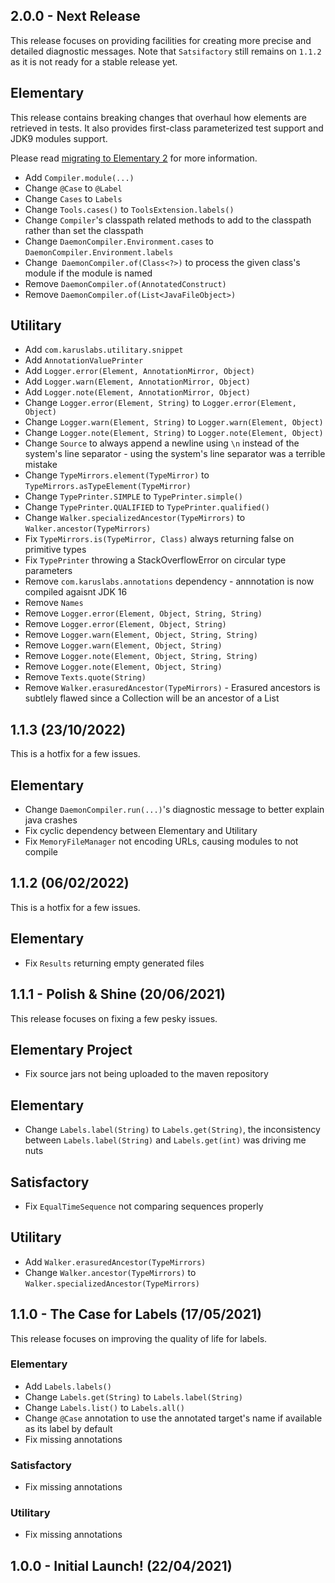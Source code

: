 ## 2.0.0 - Next Release

This release focuses on providing facilities for creating more precise and detailed diagnostic messages. 
Note that `Satsifactory` still remains on `1.1.2` as it is not ready for a stable release yet.

## Elementary

This release contains breaking changes that overhaul how elements are retrieved in tests.
It also provides first-class parameterized test support and JDK9 modules support.

Please read [migrating to Elementary 2](./docs/elementary/migration/migrating-to-elementary-2.md) for more information.

- Add `Compiler.module(...)`
- Change `@Case` to `@Label`
- Change `Cases` to `Labels`
- Change `Tools.cases()` to `ToolsExtension.labels()`
- Change `Compiler`'s classpath related methods to add to the classpath rather than set the classpath
- Change `DaemonCompiler.Environment.cases` to `DaemonCompiler.Environment.labels`
- Change` DaemonCompiler.of(Class<?>)` to process the given class's module if the module is named
- Remove `DaemonCompiler.of(AnnotatedConstruct)`
- Remove `DaemonCompiler.of(List<JavaFileObject>)`

## Utilitary
- Add `com.karuslabs.utilitary.snippet`
- Add `AnnotationValuePrinter`
- Add `Logger.error(Element, AnnotationMirror, Object)`
- Add `Logger.warn(Element, AnnotationMirror, Object)`
- Add `Logger.note(Element, AnnotationMirror, Object)`
- Change `Logger.error(Element, String)` to `Logger.error(Element, Object)`
- Change `Logger.warn(Element, String)` to `Logger.warn(Element, Object)`
- Change `Logger.note(Element, String)` to `Logger.note(Element, Object)`
- Change `Source` to always append a newline using `\n` instead of the system's line separator - using the system's line separator was a terrible mistake
- Change `TypeMirrors.element(TypeMirror)` to `TypeMirrors.asTypeElement(TypeMirror)`
- Change `TypePrinter.SIMPLE` to `TypePrinter.simple()`
- Change `TypePrinter.QUALIFIED` to `TypePrinter.qualified()`
- Change `Walker.specializedAncestor(TypeMirrors)` to `Walker.ancestor(TypeMirrors)`
- Fix `TypeMirrors.is(TypeMirror, Class)` always returning false on primitive types
- Fix `TypePrinter` throwing a StackOverflowError on circular type parameters
- Remove `com.karuslabs.annotations` dependency - annnotation is now compiled agaisnt JDK 16
- Remove `Names`
- Remove `Logger.error(Element, Object, String, String)`
- Remove `Logger.error(Element, Object, String)`
- Remove `Logger.warn(Element, Object, String, String)`
- Remove `Logger.warn(Element, Object, String)`
- Remove `Logger.note(Element, Object, String, String)`
- Remove `Logger.note(Element, Object, String)`
- Remove `Texts.quote(String)`
- Remove `Walker.erasuredAncestor(TypeMirrors)` - Erasured ancestors is subtlely flawed since a Collection<String> will be an ancestor of a List<Integer>

## 1.1.3 (23/10/2022)

This is a hotfix for a few issues.

## Elementary
- Change `DaemonCompiler.run(...)`'s diagnostic message to better explain java crashes
- Fix cyclic dependency between Elementary and Utilitary
- Fix `MemoryFileManager` not encoding URLs, causing modules to not compile 


## 1.1.2 (06/02/2022)

This is a hotfix for a few issues.

## Elementary
- Fix `Results` returning empty generated files


## 1.1.1 - Polish & Shine (20/06/2021)

This release focuses on fixing a few pesky issues.

## Elementary Project
- Fix source jars not being uploaded to the maven repository

## Elementary
- Change `Labels.label(String)` to `Labels.get(String)`, the inconsistency between `Labels.label(String)` and `Labels.get(int)` was driving me nuts

## Satisfactory
- Fix `EqualTimeSequence` not comparing sequences properly

## Utilitary
- Add `Walker.erasuredAncestor(TypeMirrors)`
- Change `Walker.ancestor(TypeMirrors)` to `Walker.specializedAncestor(TypeMirrors)`

## 1.1.0 - The Case for Labels (17/05/2021)

This release focuses on improving the quality of life for labels.

### Elementary
- Add `Labels.labels()`
- Change `Labels.get(String)` to `Labels.label(String)`
- Change `Labels.list()` to `Labels.all()`
- Change `@Case` annotation to use the annotated target's name if available as its label by default
- Fix missing annotations

### Satisfactory
- Fix missing annotations

### Utilitary
- Fix missing annotations

## 1.0.0 - Initial Launch! (22/04/2021)
